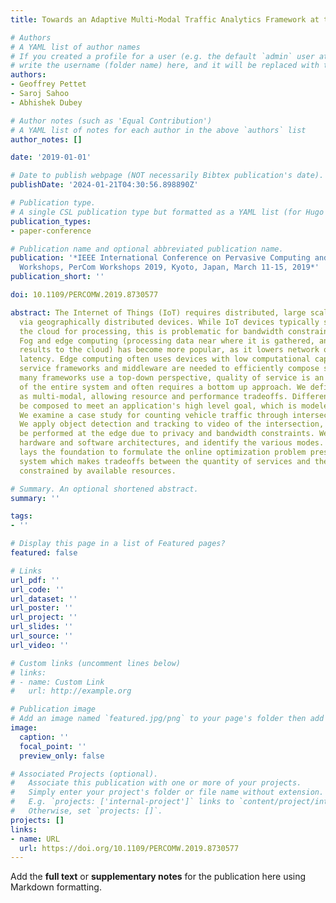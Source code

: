 ```yaml
---
title: Towards an Adaptive Multi-Modal Traffic Analytics Framework at the Edge

# Authors
# A YAML list of author names
# If you created a profile for a user (e.g. the default `admin` user at `content/authors/admin/`), 
# write the username (folder name) here, and it will be replaced with their full name and linked to their profile.
authors:
- Geoffrey Pettet
- Saroj Sahoo
- Abhishek Dubey

# Author notes (such as 'Equal Contribution')
# A YAML list of notes for each author in the above `authors` list
author_notes: []

date: '2019-01-01'

# Date to publish webpage (NOT necessarily Bibtex publication's date).
publishDate: '2024-01-21T04:30:56.898890Z'

# Publication type.
# A single CSL publication type but formatted as a YAML list (for Hugo requirements).
publication_types:
- paper-conference

# Publication name and optional abbreviated publication name.
publication: '*IEEE International Conference on Pervasive Computing and Communications
  Workshops, PerCom Workshops 2019, Kyoto, Japan, March 11-15, 2019*'
publication_short: ''

doi: 10.1109/PERCOMW.2019.8730577

abstract: The Internet of Things (IoT) requires distributed, large scale data collection
  via geographically distributed devices. While IoT devices typically send data to
  the cloud for processing, this is problematic for bandwidth constrained applications.
  Fog and edge computing (processing data near where it is gathered, and sending only
  results to the cloud) has become more popular, as it lowers network overhead and
  latency. Edge computing often uses devices with low computational capacity, therefore
  service frameworks and middleware are needed to efficiently compose services. While
  many frameworks use a top-down perspective, quality of service is an emergent property
  of the entire system and often requires a bottom up approach. We define services
  as multi-modal, allowing resource and performance tradeoffs. Different modes can
  be composed to meet an application's high level goal, which is modeled as a function.
  We examine a case study for counting vehicle traffic through intersections in Nashville.
  We apply object detection and tracking to video of the intersection, which must
  be performed at the edge due to privacy and bandwidth constraints. We explore the
  hardware and software architectures, and identify the various modes. This paper
  lays the foundation to formulate the online optimization problem presented by the
  system which makes tradeoffs between the quantity of services and their quality
  constrained by available resources.

# Summary. An optional shortened abstract.
summary: ''

tags:
- ''

# Display this page in a list of Featured pages?
featured: false

# Links
url_pdf: ''
url_code: ''
url_dataset: ''
url_poster: ''
url_project: ''
url_slides: ''
url_source: ''
url_video: ''

# Custom links (uncomment lines below)
# links:
# - name: Custom Link
#   url: http://example.org

# Publication image
# Add an image named `featured.jpg/png` to your page's folder then add a caption below.
image:
  caption: ''
  focal_point: ''
  preview_only: false

# Associated Projects (optional).
#   Associate this publication with one or more of your projects.
#   Simply enter your project's folder or file name without extension.
#   E.g. `projects: ['internal-project']` links to `content/project/internal-project/index.md`.
#   Otherwise, set `projects: []`.
projects: []
links:
- name: URL
  url: https://doi.org/10.1109/PERCOMW.2019.8730577
---
```


Add the **full text** or **supplementary notes** for the publication here using Markdown formatting.
